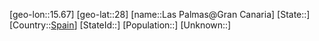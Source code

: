 ﻿---
location: [28,15.67]
type: City
tags:
- geo/City


SpocWebEntityId: 31858
isDeleted: false
confidential: public

---
[geo-lon::15.67]
[geo-lat::28]
[name::Las Palmas@Gran Canaria]
[State::]
[Country::[Spain](geo/Continent/Europe/Spain.md)]
[StateId::]
[Population::]
[Unknown::]

